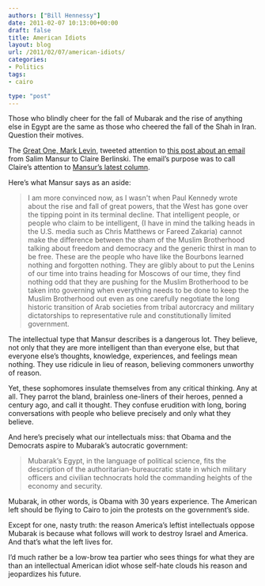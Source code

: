 ```yaml
---
authors: ["Bill Hennessy"]
date: 2011-02-07 10:13:00+00:00
draft: false
title: American Idiots
layout: blog
url: /2011/02/07/american-idiots/
categories:
- Politics
tags:
- cairo

type: "post"
---
```


Those who blindly cheer for the fall of Mubarak and the rise of anything else in Egypt are the same as those who cheered the fall of the Shah in Iran. Question their motives. 

 

The [Great One, Mark Levin](https://twitter.com/#!/marklevinshow), tweeted attention to [this post about an email](https://ricochet.com/main-feed/A-Moving-Letter-from-Salim-Mansur) from Salim Mansur to Claire Berlinski. The email’s purpose was to call Claire’s attention to [Mansur’s latest column](https://www.torontosun.com/comment/columnists/salim_mansur/2011/02/04/17159306.html#/comment/columnists/salim_mansur/2011/02/04/pf-17159306.html). 

 

Here’s what Mansur says as an aside:

 

>   
> 
> I am more convinced now, as I wasn't when Paul Kennedy wrote about the rise and fall of great powers, that the West has gone over the tipping point in its terminal decline. That intelligent people, or people who claim to be intelligent, (I have in mind the talking heads in the U.S. media such as Chris Matthews or Fareed Zakaria) cannot make the difference between the sham of the Muslim Brotherhood talking about freedom and democracy and the generic thirst in man to be free. These are the people who have like the Bourbons learned nothing and forgotten nothing. They are glibly about to put the Lenins of our time into trains heading for Moscows of our time, they find nothing odd that they are pushing for the Muslim Brotherhood to be taken into governing when everything needs to be done to keep the Muslim Brotherhood out even as one carefully negotiate the long historic transition of Arab societies from tribal autorcracy and military dictatorships to representative rule and constitutionally limited government.
> 
> 

 

The intellectual type that Mansur describes is a dangerous lot. They believe, not only that they are more intelligent than than everyone else, but that everyone else’s thoughts, knowledge, experiences, and feelings mean nothing. They use ridicule in lieu of reason, believing commoners unworthy of reason. 

 

Yet, these sophomores insulate themselves from any critical thinking. Any at all. They parrot the bland, brainless one-liners of their heroes, penned a century ago, and call it thought. They confuse erudition with long, boring conversations with people who believe precisely and only what they believe.

 

And here’s precisely what our intellectuals miss: that Obama and the Democrats aspire to Mubarak’s autocratic government:

 

>   
> 
> Mubarak’s Egypt, in the language of political science, fits the description of the authoritarian-bureaucratic state in which military officers and civilian technocrats hold the commanding heights of the economy and security.
> 
> 

 

Mubarak, in other words, is Obama with 30 years experience. The American left should be flying to Cairo to join the protests on the government’s side. 

 

Except for one, nasty truth: the reason America’s leftist intellectuals oppose Mubarak is because what follows will work to destroy Israel and America. And that’s what the left lives for.

 

I’d much rather be a low-brow tea partier who sees things for what they are than an intellectual American idiot whose self-hate clouds his reason and jeopardizes his future.
